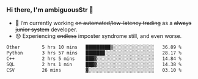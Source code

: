 ### Hi there, I'm ambiguou~~s~~Str 👋

<!--
**ambiguoustexture/ambiguoustexture** is a ✨ _special_ ✨ repository because its `README.md` (this file) appears on your GitHub profile.

Here are some ideas to get you started:
-->
- 🔭 I’m currently working ~~on automated/low-latency trading~~ as a ~~always junior system~~ developer.
- :worried: Experiencing ~~endless~~ imposter syndrome still, and even worse.

<!--START_SECTION:waka-->

```txt
Other        5 hrs 10 mins   █████████▒░░░░░░░░░░░░░░░   36.89 %
Python       3 hrs 57 mins   ███████░░░░░░░░░░░░░░░░░░   28.17 %
C++          2 hrs 5 mins    ███▓░░░░░░░░░░░░░░░░░░░░░   14.84 %
SQL          2 hrs 1 min     ███▓░░░░░░░░░░░░░░░░░░░░░   14.38 %
CSV          26 mins         ▓░░░░░░░░░░░░░░░░░░░░░░░░   03.10 %
```

<!--END_SECTION:waka-->
